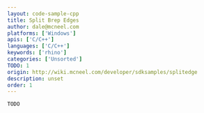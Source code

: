 ```yaml
---
layout: code-sample-cpp
title: Split Brep Edges
author: dale@mcneel.com
platforms: ['Windows']
apis: ['C/C++']
languages: ['C/C++']
keywords: ['rhino']
categories: ['Unsorted']
TODO: 1
origin: http://wiki.mcneel.com/developer/sdksamples/splitedge
description: unset
order: 1
---
```


```cpp
TODO
```
